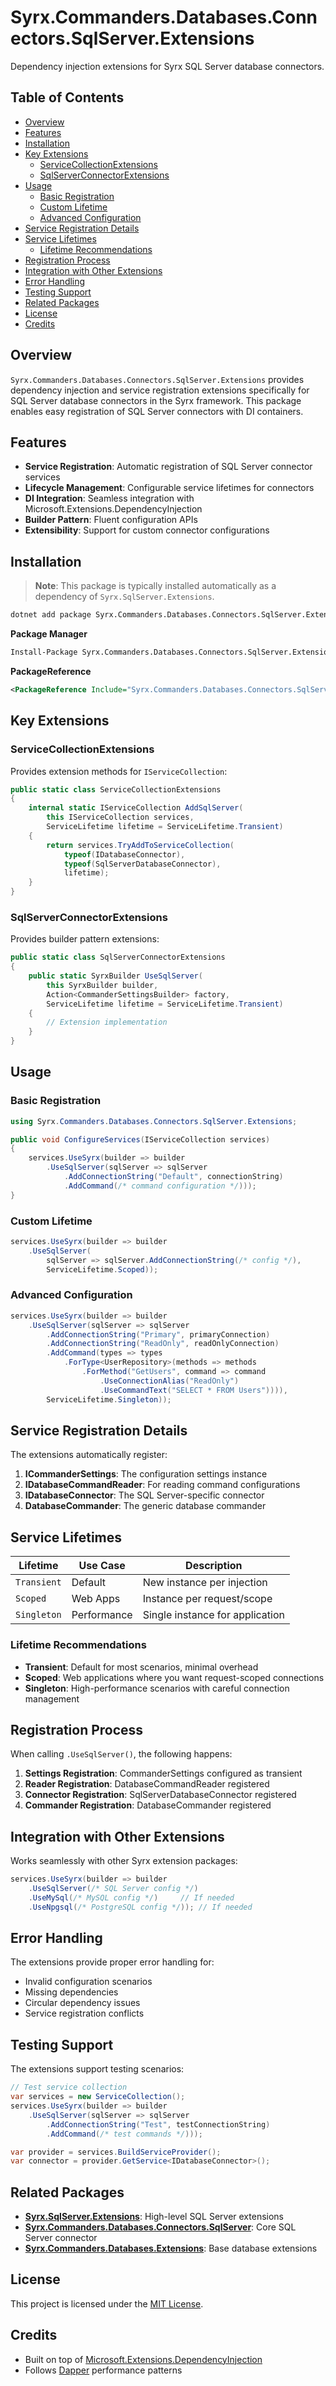 # Syrx.Commanders.Databases.Connectors.SqlServer.Extensions

Dependency injection extensions for Syrx SQL Server database connectors.

## Table of Contents

- [Overview](#overview)
- [Features](#features)
- [Installation](#installation)
- [Key Extensions](#key-extensions)
  - [ServiceCollectionExtensions](#servicecollectionextensions)
  - [SqlServerConnectorExtensions](#sqlserverconnectorextensions)
- [Usage](#usage)
  - [Basic Registration](#basic-registration)
  - [Custom Lifetime](#custom-lifetime)
  - [Advanced Configuration](#advanced-configuration)
- [Service Registration Details](#service-registration-details)
- [Service Lifetimes](#service-lifetimes)
  - [Lifetime Recommendations](#lifetime-recommendations)
- [Registration Process](#registration-process)
- [Integration with Other Extensions](#integration-with-other-extensions)
- [Error Handling](#error-handling)
- [Testing Support](#testing-support)
- [Related Packages](#related-packages)
- [License](#license)
- [Credits](#credits)

## Overview

`Syrx.Commanders.Databases.Connectors.SqlServer.Extensions` provides dependency injection and service registration extensions specifically for SQL Server database connectors in the Syrx framework. This package enables easy registration of SQL Server connectors with DI containers.

## Features

- **Service Registration**: Automatic registration of SQL Server connector services
- **Lifecycle Management**: Configurable service lifetimes for connectors
- **DI Integration**: Seamless integration with Microsoft.Extensions.DependencyInjection
- **Builder Pattern**: Fluent configuration APIs
- **Extensibility**: Support for custom connector configurations

## Installation

> **Note**: This package is typically installed automatically as a dependency of `Syrx.SqlServer.Extensions`.

```bash
dotnet add package Syrx.Commanders.Databases.Connectors.SqlServer.Extensions
```

**Package Manager**
```bash
Install-Package Syrx.Commanders.Databases.Connectors.SqlServer.Extensions
```

**PackageReference**
```xml
<PackageReference Include="Syrx.Commanders.Databases.Connectors.SqlServer.Extensions" Version="3.0.0" />
```

## Key Extensions

### ServiceCollectionExtensions

Provides extension methods for `IServiceCollection`:

```csharp
public static class ServiceCollectionExtensions
{
    internal static IServiceCollection AddSqlServer(
        this IServiceCollection services, 
        ServiceLifetime lifetime = ServiceLifetime.Transient)
    {
        return services.TryAddToServiceCollection(
            typeof(IDatabaseConnector),
            typeof(SqlServerDatabaseConnector),
            lifetime);
    }
}
```

### SqlServerConnectorExtensions

Provides builder pattern extensions:

```csharp
public static class SqlServerConnectorExtensions
{
    public static SyrxBuilder UseSqlServer(
        this SyrxBuilder builder,
        Action<CommanderSettingsBuilder> factory,
        ServiceLifetime lifetime = ServiceLifetime.Transient)
    {
        // Extension implementation
    }
}
```

## Usage

### Basic Registration

```csharp
using Syrx.Commanders.Databases.Connectors.SqlServer.Extensions;

public void ConfigureServices(IServiceCollection services)
{
    services.UseSyrx(builder => builder
        .UseSqlServer(sqlServer => sqlServer
            .AddConnectionString("Default", connectionString)
            .AddCommand(/* command configuration */)));
}
```

### Custom Lifetime

```csharp
services.UseSyrx(builder => builder
    .UseSqlServer(
        sqlServer => sqlServer.AddConnectionString(/* config */),
        ServiceLifetime.Scoped));
```

### Advanced Configuration

```csharp
services.UseSyrx(builder => builder
    .UseSqlServer(sqlServer => sqlServer
        .AddConnectionString("Primary", primaryConnection)
        .AddConnectionString("ReadOnly", readOnlyConnection)
        .AddCommand(types => types
            .ForType<UserRepository>(methods => methods
                .ForMethod("GetUsers", command => command
                    .UseConnectionAlias("ReadOnly")
                    .UseCommandText("SELECT * FROM Users")))),
        ServiceLifetime.Singleton));
```

## Service Registration Details

The extensions automatically register:

1. **ICommanderSettings**: The configuration settings instance
2. **IDatabaseCommandReader**: For reading command configurations  
3. **IDatabaseConnector**: The SQL Server-specific connector
4. **DatabaseCommander<T>**: The generic database commander

## Service Lifetimes

| Lifetime | Use Case | Description |
|----------|----------|-------------|
| `Transient` | Default | New instance per injection |
| `Scoped` | Web Apps | Instance per request/scope |
| `Singleton` | Performance | Single instance for application |

### Lifetime Recommendations

- **Transient**: Default for most scenarios, minimal overhead
- **Scoped**: Web applications where you want request-scoped connections
- **Singleton**: High-performance scenarios with careful connection management

## Registration Process

When calling `.UseSqlServer()`, the following happens:

1. **Settings Registration**: CommanderSettings configured as transient
2. **Reader Registration**: DatabaseCommandReader registered
3. **Connector Registration**: SqlServerDatabaseConnector registered
4. **Commander Registration**: DatabaseCommander<T> registered

## Integration with Other Extensions

Works seamlessly with other Syrx extension packages:

```csharp
services.UseSyrx(builder => builder
    .UseSqlServer(/* SQL Server config */)
    .UseMySql(/* MySQL config */)     // If needed
    .UseNpgsql(/* PostgreSQL config */)); // If needed
```

## Error Handling

The extensions provide proper error handling for:
- Invalid configuration scenarios
- Missing dependencies
- Circular dependency issues
- Service registration conflicts

## Testing Support

The extensions support testing scenarios:

```csharp
// Test service collection
var services = new ServiceCollection();
services.UseSyrx(builder => builder
    .UseSqlServer(sqlServer => sqlServer
        .AddConnectionString("Test", testConnectionString)
        .AddCommand(/* test commands */)));

var provider = services.BuildServiceProvider();
var connector = provider.GetService<IDatabaseConnector>();
```

## Related Packages

- **[Syrx.SqlServer.Extensions](https://www.nuget.org/packages/Syrx.SqlServer.Extensions/)**: High-level SQL Server extensions
- **[Syrx.Commanders.Databases.Connectors.SqlServer](https://www.nuget.org/packages/Syrx.Commanders.Databases.Connectors.SqlServer/)**: Core SQL Server connector
- **[Syrx.Commanders.Databases.Extensions](https://www.nuget.org/packages/Syrx.Commanders.Databases.Extensions/)**: Base database extensions

## License

This project is licensed under the [MIT License](https://github.com/Syrx/Syrx/blob/main/LICENSE).

## Credits

- Built on top of [Microsoft.Extensions.DependencyInjection](https://github.com/dotnet/extensions)
- Follows [Dapper](https://github.com/DapperLib/Dapper) performance patterns

